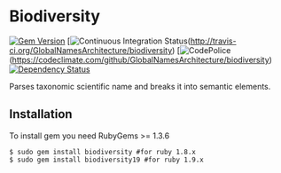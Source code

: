 Biodiversity
============

[![Gem Version][1]][2]
[![Continuous Integration Status](https://secure.travis-ci.org/GlobalNamesArchitecture/biodiversity.png)(http://travis-ci.org/GlobalNamesArchitecture/biodiversity)
[![CodePolice](https://codeclimate.com/github/GlobalNamesArchitecture/biodiversity.png)(https://codeclimate.com/github/GlobalNamesArchitecture/biodiversity)
[![Dependency Status](https://gemnasium.com/GlobalNamesArchitecture/biodiversity.png)](https://gemnasium.com/GlobalNamesArchitecture/biodiversity)

Parses taxonomic scientific name and breaks it into semantic elements.

Installation
------------

To install gem you need RubyGems >= 1.3.6

    $ sudo gem install biodiversity #for ruby 1.8.x
    $ sudo gem install biodiversity19 #for ruby 1.9.x


[1]: https://badge.fury.io/rb/biodiversity19.png
[2]: http://badge.fury.io/rb/biodiversity19

